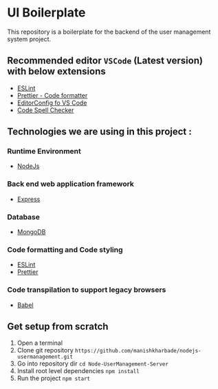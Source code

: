 # UI Boilerplate

This repository is a boilerplate for the backend of the user management system project.

## Recommended editor `VSCode` (Latest version) with below extensions

- [ESLint](https://marketplace.visualstudio.com/items?itemName=dbaeumer.vscode-eslint)
- [Prettier - Code formatter](https://marketplace.visualstudio.com/items?itemName=esbenp.prettier-vscode)
- [EditorConfig fo VS Code](https://marketplace.visualstudio.com/items?itemName=EditorConfig.EditorConfig)
- [Code Spell Checker](https://marketplace.visualstudio.com/items?itemName=streetsidesoftware.code-spell-checker)

## Technologies we are using in this project :

### Runtime Environment

- [NodeJs](https://nodejs.org/en)

### Back end web application framework

- [Express](https://expressjs.com/)

### Database

- [MongoDB](https://www.mongodb.com/)

### Code formatting and Code styling

- [ESLint](https://eslint.org/)
- [Prettier](https://prettier.io/)

### Code transpilation to support legacy browsers

- [Babel](https://babeljs.io/)

## Get setup from scratch

1. Open a terminal
2. Clone git repository `https://github.com/manishkharbade/nodejs-usermanagement.git`
3. Go into repository dir `cd Node-UserManagement-Server`
4. Install root level dependencies `npm install`
5. Run the project `npm start`
